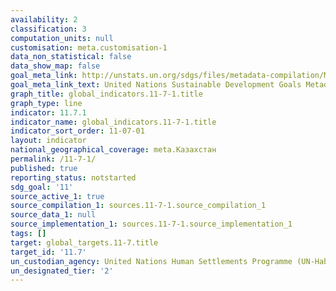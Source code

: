 ```yaml
---
availability: 2
classification: 3
computation_units: null
customisation: meta.customisation-1
data_non_statistical: false
data_show_map: false
goal_meta_link: http://unstats.un.org/sdgs/files/metadata-compilation/Metadata-Goal-11.pdf
goal_meta_link_text: United Nations Sustainable Development Goals Metadata (pdf 2066kB)
graph_title: global_indicators.11-7-1.title
graph_type: line
indicator: 11.7.1
indicator_name: global_indicators.11-7-1.title
indicator_sort_order: 11-07-01
layout: indicator
national_geographical_coverage: meta.Казахстан
permalink: /11-7-1/
published: true
reporting_status: notstarted
sdg_goal: '11'
source_active_1: true
source_compilation_1: sources.11-7-1.source_compilation_1
source_data_1: null
source_implementation_1: sources.11-7-1.source_implementation_1
tags: []
target: global_targets.11-7.title
target_id: '11.7'
un_custodian_agency: United Nations Human Settlements Programme (UN-Habitat)
un_designated_tier: '2'
---
```

